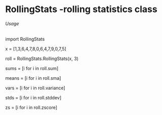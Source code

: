 # RollingStats -rolling statistics class
###### Usage
import RollingStats

x = [1,3,6,4,7,8,0,6,4,7,9,0,7,5]

roll = RollingStats.RollingStats(x, 3)

sums = [i for i in roll.sum]

means = [i for i in roll.sma]

vars = [i for i in roll.variance]

stds = [i for i in roll.stddev]

zs = [i for i in roll.zscore]

